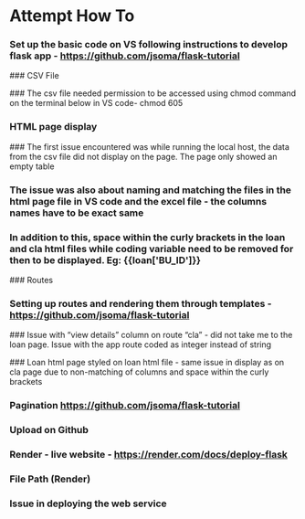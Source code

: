 # Attempt How To 

### Set up the basic code on VS following instructions to develop flask app - https://github.com/jsoma/flask-tutorial

### CSV File

### The csv file needed permission to be accessed using chmod command on the terminal below in VS code- chmod 605

### HTML page display

### The first issue encountered was while running the local host, the data from the csv file did not display on the page. The page only showed an empty table

### The issue was also about naming and matching the files in the html page file in VS code and the excel file - the columns names have to be exact same

### In addition to this, space within the curly brackets in the loan and cla html files while coding variable need to be removed for then to be displayed. Eg: <td>{{loan['BU_ID']}}</td>

### Routes

### Setting up routes and rendering them through templates - https://github.com/jsoma/flask-tutorial

### Issue with “view details” column on route “cla” - did not take me to the loan page. Issue with the app route coded as integer instead of string 

### Loan html page styled on loan html file - same issue in display as on cla page due to non-matching of columns and space within the curly brackets

### Pagination https://github.com/jsoma/flask-tutorial

### Upload on Github

### Render - live website - https://render.com/docs/deploy-flask

### File Path (Render)

### Issue in deploying the web service






